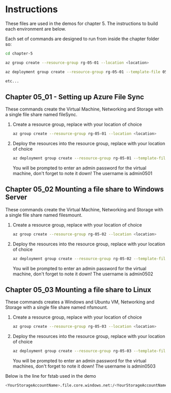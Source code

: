 # Instructions

These files are used in the demos for chapter 5. The instructions to build each environment are below.

Each set of commands are designed to run from inside the chapter folder so:

```bash
cd chapter-5

az group create --resource-group rg-05-01 --location <location>

az deployment group create --resource-group rg-05-01 --template-file 05_01/main.bicep --parameters resourcePrefix=0501 location=<location>

etc...
```

## Chapter 05_01 - Setting up Azure File Sync

These commands create the Virtual Machine, Networking and Storage with a single file share named fileSync. 


1. Create a resource group, replace <location> with your location of choice

    ```bash
    az group create --resource-group rg-05-01 --location <location>
    ```

2. Deploy the resources into the resource group, replace <location> with your location of choice

    ```bash
    az deployment group create --resource-group rg-05-01 --template-file 05_01/main.bicep --parameters resourcePrefix=0501 location=<location>
    ```

    You will be prompted to enter an admin password for the virtual machine, don't forget to note it down! The username is admin0501

## Chapter 05_02 Mounting a file share to Windows Server

These commands create the Virtual Machine, Networking and Storage with a single file share named filesmount. 


1. Create a resource group, replace <location> with your location of choice

    ```bash
    az group create --resource-group rg-05-02 --location <location>
    ```

2. Deploy the resources into the resource group, replace <location> with your location of choice

    ```bash
    az deployment group create --resource-group rg-05-02 --template-file 05_02/main.bicep --parameters resourceSuffix=0502 location=<location>
    ```

    You will be prompted to enter an admin password for the virtual machine, don't forget to note it down! The username is admin0502

## Chapter 05_03 Mounting a file share to Linux

These commands creates a Windows and Ubuntu VM, Networking and Storage with a single file share named nfsmount. 


1. Create a resource group, replace <location> with your location of choice

    ```bash
    az group create --resource-group rg-05-03 --location <location>
    ```

2. Deploy the resources into the resource group, replace <location> with your location of choice

    ```bash
    az deployment group create --resource-group rg-05-03 --template-file 05_03/main.bicep --parameters resourceSuffix=0503 location=<location>
    ```

    You will be prompted to enter an admin password for the virtual machines, don't forget to note it down! The username is admin0503

Below is the line for fstab used in the demo

```bash
<YourStorageAccountName>.file.core.windows.net:/<YourStorageAccountName>/<FileShareName> /mount/<YourStorageAccountName>/<FileShareName> nfs vers=4,minorversion=1,sec=sys 0 0
```